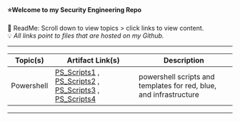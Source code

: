 #### ⭐Welcome to my Security Engineering Repo
📌 ReadMe: Scroll down to view topics > click links to view content.   
💡 *All links point to files that are hosted on my Github.*

---------------------------------------------------------------------------------------------------------------------------------------------------------------------------------

| Topic(s) | Artifact Link(s) | Description | 
| -------- | -------- | -------- | 
| Powershell | [PS_Scripts1](https://github.com/IvanVlademirS/Ivan_Security_Engineering_Stash/blob/main/sec_main_repo/red/ps_4_redteaming.ps1) , [PS_Scripts2](https://github.com/IvanVlademirS/Ivan_Security_Engineering_Stash/blob/main/sec_main_repo/red/ps2.ps1) , [PS_Scripts3](https://github.com/IvanVlademirS/Ivan_Security_Engineering_Stash/blob/main/sec_main_repo/red/ps3.ps1) , [PS_Scripts4](https://github.com/IvanVlademirS/Ivan_Security_Engineering_Stash/blob/main/sec_main_repo/red/ps4.ps1)| powershell scripts and templates for red, blue, and infrastructure|

---------------------------------------------------------------------------------------------------------------------------------------------------------------------------------
